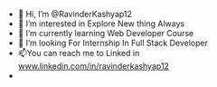 - 👋 Hi, I’m @RavinderKashyap12
- 👀 I’m interested in Explore New thing Always
- 🌱 I’m currently learning Web Developer Course
- 💞️ I’m looking For  Internship In Full Stack Developer
- 📫You can  reach me to Linked in www.linkedin.com/in/ravinderkashyap12
- 

<!---
RavinderKashyap12/RavinderKashyap12 is a ✨ special ✨ repository because its `README.md` (this file) appears on your GitHub profile.
You can click the Preview link to take a look at your changes.
--->

